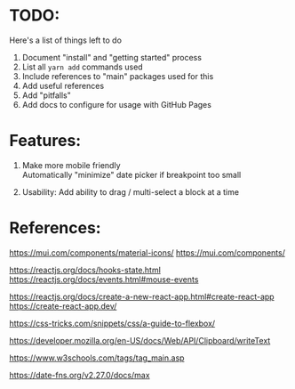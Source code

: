 # TODO:
Here's a list of things left to do

1. Document "install" and "getting started" process
1. List all `yarn add` commands used
1. Include references to "main" packages used for this
1. Add useful references
1. Add "pitfalls"
1. Add docs to configure for usage with GitHub Pages


# Features:
1. Make more mobile friendly  
   Automatically "minimize" date picker if breakpoint too small

1. Usability: Add ability to drag / multi-select a block at a time


# References:
https://mui.com/components/material-icons/
https://mui.com/components/

https://reactjs.org/docs/hooks-state.html
https://reactjs.org/docs/events.html#mouse-events

https://reactjs.org/docs/create-a-new-react-app.html#create-react-app
https://create-react-app.dev/


https://css-tricks.com/snippets/css/a-guide-to-flexbox/

https://developer.mozilla.org/en-US/docs/Web/API/Clipboard/writeText

https://www.w3schools.com/tags/tag_main.asp

https://date-fns.org/v2.27.0/docs/max